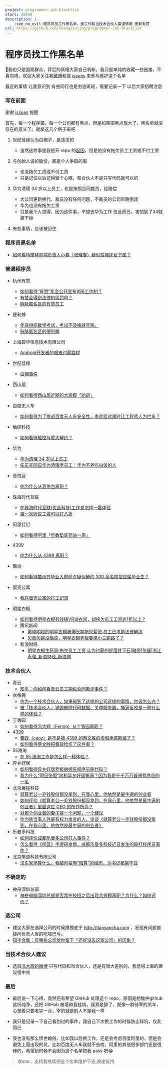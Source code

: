 ```yaml
---
project: programmer-job-blacklist
stars: 28439
description: |-
    :see_no_evil:程序员找工作黑名单，换工作和当技术合伙人需谨慎啊 更新有赞
url: https://github.com/shengxinjing/programmer-job-blacklist
---
```


# 程序员找工作黑名单

:snail:我也只是围观群众，背后的真相大家自己判断，我只是单纯的收藏一些链接，不喜勿喷，欢迎大家关注我[微博](http://weibo.com/woniuppp)和提 [issues](https://github.com/shengxinjing/programmer-job-blacklist/issues) 来参与维护这个名单


最近的事情 让我意识到 有些同行也是劣迹斑斑，需要记录一下 以后大家招聘注意



### 写在前面

谢谢 [issues](https://github.com/shengxinjing/programmer-job-blacklist/issues/20) 提醒

首先，每一个程序猿，每一个公司都有黑点，但是如果把黑点放大了，黑名单就没存在的意义了。就拿这几个例子来吧

1. 世纪佳缘认为白帽子，是违法的
    * 虽然这件事是我怒开 repo 的[起因](https://www.zhihu.com/question/47775182)，但是他没有拖欠员工工资或不付工资

2. 与创始人说的股份，那是个人争取的事
    * 也没拖欠工资或不付工资
    * 只是记住以后记得留个心眼，和合伙人不是只写代码就可以的
3. 华为清理 34 岁以上员工，也是按照合同裁员，给赔偿
    * 大公司更新换代，裁员没有任何问题，不裁员的公司早晚倒闭
    * 华为也没有拖欠工资
    * 只是我个人觉得，因为这件事，不想去华为工作 仅此而已，害怕到了34就被干掉
4. 有些事情，应该被记住




### 程序员黑名单
* [如何看待摩拜前端负责人小春（张耀春）疑似性骚扰女下属？](https://www.zhihu.com/question/289146339?from=groupmessage&isappinstalled=0&utm_medium=social&utm_oi=581028265741783040&utm_source=wechat_session)

### 普通程序员

* 杭州有赞
    - [如何看待“有赞”年会公开宣布996工作制？](https://www.zhihu.com/question/309428750)
    - [有赞会得到法律的惩罚吗？](https://www.zhihu.com/question/310419862)
    - [脉脉匿名区的有赞员工](https://maimai.cn/web/gossip_detail?encode_id=eyJ0eXAiOiJKV1QiLCJhbGciOiJIUzI1NiJ9.eyJpZCI6MTk2MDc3MzAsImlhdCI6MTU0ODY1NDIxOX0.JSAyjakN-V_ZBQfjKxOl3MZKBcV7uLHyPZ1N-1mKXJI)
* 便利蜂
    - [年底组织数学考试，考试不及格就开除。](https://zhuanlan.zhihu.com/p/55856617)
    - [脉脉匿名区的便利蜂](https://maimai.cn/web/gossip_detail?encode_id=eyJ0eXAiOiJKV1QiLCJhbGciOiJIUzI1NiJ9.eyJpZCI6MTk3MzA4MjAsImlhdCI6MTU0ODY1NDI3OH0.UwkUFUh0wXgox30vxMCYyiRZW1dhzgWZKExIC6PT0V4)

* 上海碧华信息技术有限公司
    - [Android开发者的艰难讨薪路程](https://juejin.im/post/59bb3de35188257e7a427a6d)
* 世纪佳缘
    - [白帽事件](https://www.zhihu.com/question/47775182)
* 西山居
    - [如何看待西山居近期的大规模「劝退」](https://www.zhihu.com/question/40739038)

* 百度无人车
    - [如何看待为了挑战百度无人车安全性，李彦宏试乘时让工程师人为拦车？](https://www.zhihu.com/question/52768740?sort=created)
* 触控科技
    - [如何看待触控与廖大解约？](https://www.zhihu.com/question/55756584/answer/146106517)
* 华为
    - [华为清理 34 岁以上员工](https://www.zhihu.com/question/55618811)
    - [任正非回应华为清理老员工：华为不养吃白饭的人](http://www.williamlong.info/archives/4894.html)
* 音悦台
    - [你为什么从音悦台离职？](https://www.zhihu.com/question/22461542)
* 珠海时代互联
    - [在珠海时代互联(优品科技)工作是怎样一番体验](https://www.zhihu.com/question/54987066)
    - [第一次听说工资可以打八折](https://www.v2ex.com/t/348047#reply50)
* 阿里钉钉
    - [如何看待阿里「步数垫底罚站一周」](https://www.zhihu.com/question/57732499)
* 4399
    - [你为什么从 4399 离职？](https://www.zhihu.com/question/22048775)
* 酷派
    - [如何看待酷派在毕业入职前夕疑似解约 300 余名校招应届毕业生？](https://www.zhihu.com/question/59878776)  
* 蛋壳公寓
    - [我在蛋壳公寓的打工记录](https://zhuanlan.zhihu.com/p/27831054)
* 明星衣橱
    - [如何看待明星衣橱有钱搞VR试衣间，却拖欠员工工资达1年以上？](https://maimai.cn/article/topic?id=21179)
    - 腾讯新闻
        - [黄晓明投的明星衣橱被爆长期拖欠薪资 员工已求助法律解决](https://xw.qq.com/tech/20170904089402/TEC2017090408940200)
        - [欠款欠薪没融资，明星衣橱老板要携小三跑路了？](https://xw.qq.com/cmsid/20170906A02KJP00)
    - 新浪财经
        - [明星衣橱生死局:拖欠员工工资 认为讨薪的是落井下石|融资|张晨|浙江永强_新浪财经_新浪网](http://finance.sina.com.cn/chanjing/gsnews/2017-09-26/doc-ifymenmt6937590.shtml)


### 技术合伙人

* 青云
    - [知乎：你如何看青云员工期权合同欺诈事件？](https://www.zhihu.com/question/47442360)
* 衣格鹿
    - [作为一个技术合伙人，如果碰到了这样的公司这样的事情，你该怎么办？](https://www.zhihu.com/question/38295860/answer/75732778)
    - [被「技术合伙人」销毁删除代码数据、关停服务器，撕逼反咬是一种什么样的体验？](https://www.zhihu.com/question/38333196/answer/75901815)
* 丁香园
    - [如何看待冯大辉（Fenng）从丁香园离职？](https://www.zhihu.com/question/48607258)
* 4399
    - [曹政（caoz）是不是被 4399 的蔡文胜的虚假承诺欺骗了？](https://www.zhihu.com/question/23552172)
    - [如何看待蔡文胜把曹政给坑了这件事？](https://www.zhihu.com/question/23554339)
* 55海淘
    - [在 55 海淘工作是怎么样一种体验？](https://www.zhihu.com/question/43651618)
* 异乡好居
    - [如何看待异乡好居老板娘控告程序员删代码？](https://www.zhihu.com/question/46294596)
    - [我为什么“明目张胆”地和异乡好居撕逼？因为我是千千万万普通程序员的一名](https://zhuanlan.zhihu.com/p/20907546)
* 北京展程科技
    - [就算老公一毛钱股份都没拿到，在我心里，他依然是最牛逼的创业者](http://mp.weixin.qq.com/s/C5aDa0pzoUGk6_4q-qKCaQ)
    - [如何评价《就算老公一毛钱股份都没拿到，在我心里，他依然是最牛逼的创业者》里面这位 CEO 的所作所为？](https://www.zhihu.com/question/56175498)
    - [对那个创业者的妻子提一个问题，一个建议](https://mp.weixin.qq.com/s?__biz=MzA3MjA4MDI5OQ==&mid=2651728497&idx=1&sn=4a44f4da1c8450aafdd59608d1ccfe97&key=ffe67a077c969a8bcd4e189116725132332291db2178c0be737bc6ebbe76b14b33eeeb9feb29c85e37e04b8914fc96f0b3df454d6d557560d886a43cbd6c43fbc9beade7732f6df78c8485a2f7d01aaf&ascene=0&uin=MTA1MTg0NzQ0MA%3D%3D&devicetype=iMac+MacBookPro8%2C1+OSX+OSX+10.11.6+build(15G1217)&version=12010210&nettype=WIFI&fontScale=100&pass_ticket=s6mb9CuZGxkN8n8xyrkfgTaSA%2FlrAhiGOafJkPjKj5Hy0YaGkmuwxc5%2B1DGanVEN)
    - [作为除当事人外最有权力发言的人，谈谈《就算老公一毛钱股份都没拿到，在我心里，他依然是最牛逼的创业者》](https://mp.weixin.qq.com/s?__biz=MzUyMDAwOTUwMA==&mid=2247483654&idx=1&sn=9694290fbec136b4db8ca96aaaae1610&key=ce5474c1928dba09e4eff02c16454389d8599a9d326d5d4afb783846e1c1734b3712a9ae998194fa10745212d2542b2ecd067168a2b7b09826236d58b0930a59c0f525fc54e3aed6903ac50943b387d6&ascene=0&uin=MTA1MTg0NzQ0MA%3D%3D&devicetype=iMac+MacBookPro8%2C1+OSX+OSX+10.11.6+build(15G1217)&version=12010210&nettype=WIFI&fontScale=100&pass_ticket=s6mb9CuZGxkN8n8xyrkfgTaSA%2FlrAhiGOafJkPjKj5Hy0YaGkmuwxc5%2B1DGanVEN)
* 乐曼多科技
    - [如何评价成都乐曼多公司打人事件？](https://www.zhihu.com/question/56707020)
    - [怎么看待《街篮》手游研发商，成都乐曼多科技近日发生的殴打程序员事件？](https://www.zhihu.com/question/56705233)
* 北京聚道科技有限公司
    - [汉东官场算什么，我被创投圈“暗算”的经历，沙书记都架不住](http://weibo.com/ttarticle/p/show?id=2309404098747628943708)

### 不确定的
* 神舟深圳总部
    - [神舟电脑深圳总部是否常在校招之后出现大规模离职？为什么？如何评价？](http://www.zhihu.com/question/49016853?utm_source=qq&utm_medium=social)


### 选公司

* 建议大家在选择公司的时候摸摸底子 http://tianyancha.com ，发现有问题直接问负责人省的吃哑巴亏。
* [知乎合集：有哪些公司给你留下「还好没去这家公司」的印象？](https://www.zhihu.com/question/38718862)


### 当技术合伙人建议
* 选自[冯大辉的微博](http://weibo.com/1577826897/EwLWXoxtG) 只写代码和当合伙人，还是有很大差别的，我觉得上面的建议很中肯


### 最后

* 最后说一下心得，竟然还有希望 GitHub 处理这个 repo，原因是想维护github这份纯净，还把 GitHub 被墙和我挂钩，我真是醉了，就像一群待宰的羔羊，心想着只要老实一点，宰的就是别人不是我一样

* 我只是记录一下自己看到过的事件，我自己下次换工作的时候防止踩坑，仅此而已
* 我也没有那么愤世嫉俗，比如我以后换工作，还是会考虑百度阿里的，但是会避免上面出现的坑，比如百度无人车我就不去啦，阿里的其他很多部门还是很棒的，希望到时候不会因为这个名单把我 pass 吧:joy:

> 求star，支持我继续把这个名单维护下去,谢谢支持


